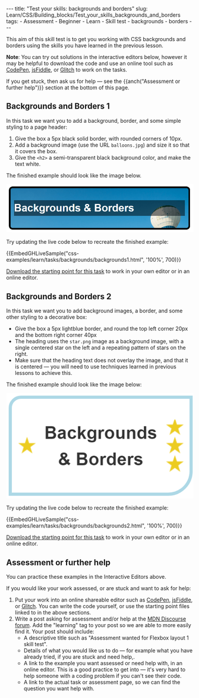 --- title: "Test your skills: backgrounds and borders" slug: Learn/CSS/Building_blocks/Test_your_skills_backgrounds_and_borders tags: - Assessment - Beginner - Learn - Skill test - backgrounds - borders ---

This aim of this skill test is to get you working with CSS backgrounds and borders using the skills you have learned in the previous lesson.

**Note**: You can try out solutions in the interactive editors below, however it may be helpful to download the code and use an online tool such as [CodePen](https://codepen.io/), [jsFiddle](https://jsfiddle.net/), or [Glitch](https://glitch.com/) to work on the tasks.

If you get stuck, then ask us for help — see the {{anch("Assessment or further help")}} section at the bottom of this page.

## Backgrounds and Borders 1

In this task we want you to add a background, border, and some simple styling to a page header:

1.  Give the box a 5px black solid border, with rounded corners of 10px.
2.  Add a background image (use the URL `balloons.jpg`) and size it so that it covers the box.
3.  Give the `<h2>` a semi-transparent black background color, and make the text white.

The finished example should look like the image below.

![Images shows a box with a photograph background, rounded border and white text on a semi-transparent black background.](backgrounds-task1.png)

Try updating the live code below to recreate the finished example:

{{EmbedGHLiveSample("css-examples/learn/tasks/backgrounds/backgrounds1.html", '100%', 700)}}

[Download the starting point for this task](https://github.com/mdn/css-examples/blob/master/learn/tasks/backgrounds/backgrounds1-download.html) to work in your own editor or in an online editor.

## Backgrounds and Borders 2

In this task we want you to add background images, a border, and some other styling to a decorative box:

- Give the box a 5px lightblue border, and round the top left corner 20px and the bottom right corner 40px
- The heading uses the `star.png` image as a background image, with a single centered star on the left and a repeating pattern of stars on the right.
- Make sure that the heading text does not overlay the image, and that it is centered — you will need to use techniques learned in previous lessons to achieve this.

The finished example should look like the image below:

![Images shows a box with a blue border rounded at the top left and bottom right corners. On the left of the text is a single star, on the right 3 stars.](backgrounds-task2.png)

Try updating the live code below to recreate the finished example:

{{EmbedGHLiveSample("css-examples/learn/tasks/backgrounds/backgrounds2.html", '100%', 700)}}

[Download the starting point for this task](https://github.com/mdn/css-examples/blob/master/learn/tasks/backgrounds/backgrounds2-download.html) to work in your own editor or in an online editor.

## Assessment or further help

You can practice these examples in the Interactive Editors above.

If you would like your work assessed, or are stuck and want to ask for help:

1.  Put your work into an online shareable editor such as [CodePen](https://codepen.io/), [jsFiddle](https://jsfiddle.net/), or [Glitch](https://glitch.com/). You can write the code yourself, or use the starting point files linked to in the above sections.
2.  Write a post asking for assessment and/or help at the [MDN Discourse forum](https://discourse.mozilla.org/c/mdn). Add the "learning" tag to your post so we are able to more easily find it. Your post should include:
    - A descriptive title such as "Assessment wanted for Flexbox layout 1 skill test".
    - Details of what you would like us to do — for example what you have already tried, if you are stuck and need help,.
    - A link to the example you want assessed or need help with, in an online editor. This is a good practice to get into — it's very hard to help someone with a coding problem if you can't see their code.
    - A link to the actual task or assessment page, so we can find the question you want help with.
